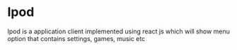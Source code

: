 # Ipod
Ipod is a application client implemented using react js which will show menu option that contains settings, games, music etc

